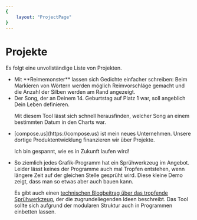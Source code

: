 ```yaml
---
{
    layout: "ProjectPage"
}
---
```


# Projekte

Es folgt eine unvollständige Liste von Projekten.

- <Project name="Reimemonster" image="//placekitten.com/250/300" link="https://narigo.github.io/reimemonster" description="Ein kleines Hilfsmittel, um Gedichte zu schreiben.">
  Mit **Reimemonster** lassen sich Gedichte einfacher schreiben: Beim Markieren von Wörtern werden möglich Reimvorschläge gemacht und die Anzahl der Silben werden am Rand angezeigt.

  </Project>

- <Project name="Charts" image="//placekitten.com/250/300" link="https://narigo.github.io/charts" description="Der Song, der an Deinem 14. Geburtstag auf Platz 1 war, soll angeblich Dein Leben definieren.">
	Der Song, der an Deinem 14. Geburtstag auf Platz 1 war, soll angeblich Dein Leben definieren.

	Mit diesem Tool lässt sich schnell herausfinden, welcher Song an einem bestimmten Datum in den Charts war.

  </Project>

- <Project name="compose.us" link="https://compose.us" description="Arbeit, Arbeit.">
	[compose.us](https://compose.us) ist mein neues Unternehmen. Unsere dortige Produktentwicklung finanzieren wir über Projekte.

	Ich bin gespannt, wie es in Zukunft laufen wird!

  </Project>

- <Project name="Dropping Spray" image="/dropping-spray.png" link="https://narigo.github.io/dropping-spray" description="Ein realistisches Spray, das auch mal tropft.">
  So ziemlich jedes Grafik-Programm hat ein Sprühwerkzeug im Angebot. Leider lässt keines der Programme auch mal Tropfen entstehen, wenn längere Zeit auf der gleichen Stelle gesprüht wird. Diese kleine Demo zeigt, dass man so etwas aber auch bauen kann.

  Es gibt auch einen [technischen Blogbeitrag über das tropfende Sprühwerkzeug](https://narigo.github.io/blog/2018/05/06/spray-with-drops/), der die zugrundeliegenden Ideen beschreibt. Das Tool sollte sich aufgrund der modularen Struktur auch in Programmen einbetten lassen.

  </Project>
